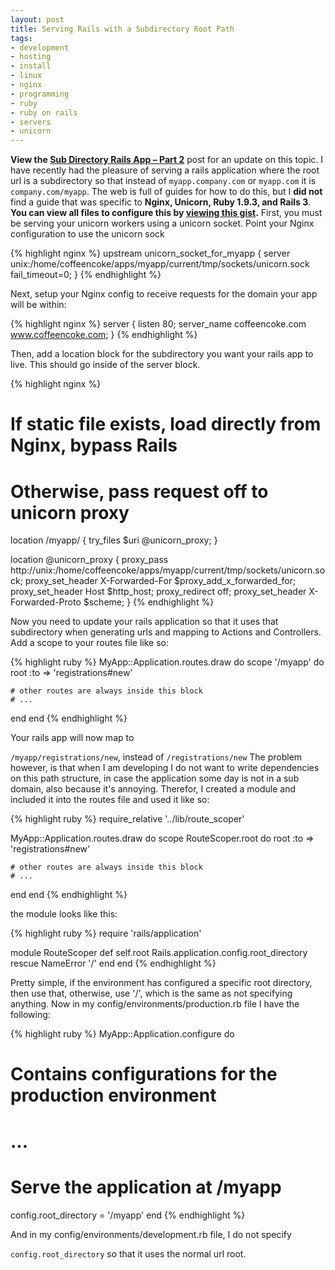 ```yaml
---
layout: post
title: Serving Rails with a Subdirectory Root Path
tags:
- development
- hosting
- install
- linux
- nginx
- programming
- ruby
- ruby on rails
- servers
- unicorn
---
```

<strong>View the <a href="/blog/2013/02/24/sub-directory-rails-app-part-2/">Sub Directory Rails App – Part 2</a></strong> post for an update on this topic. I have recently had the pleasure of serving a rails application where the root url is a subdirectory so that instead of <code>myapp.company.com</code> or <code>myapp.com</code> it is <code>company.com/myapp</code>. The web is full of guides for how to do this, but I <strong>did not</strong> find a guide that was specific to <strong>Nginx, Unicorn, Ruby 1.9.3, and Rails 3</strong>. <strong>You can view all files to configure this by <a href="https://gist.github.com/4422617" title="Coffeencoke Gist" target="_blank">viewing this gist</a>.</strong> First, you must be serving your unicorn workers using a unicorn socket. Point your Nginx configuration to use the unicorn sock

{% highlight nginx %}
upstream unicorn_socket_for_myapp {
  server unix:/home/coffeencoke/apps/myapp/current/tmp/sockets/unicorn.sock fail_timeout=0;
}
{% endhighlight %}

Next, setup your Nginx config to receive requests for the domain your app will be within:

{% highlight nginx %}
server {
  listen          80;
  server_name     coffeencoke.com www.coffeencoke.com;
}
{% endhighlight %}

Then, add a location block for the subdirectory you want your rails app to live. This should go inside of the server block.

{% highlight nginx %}
  # If static file exists, load directly from Nginx, bypass Rails
  # Otherwise, pass request off to unicorn proxy
  location /myapp/ {
    try_files $uri @unicorn_proxy;
  }

  location @unicorn_proxy {
    proxy_pass http://unix:/home/coffeencoke/apps/myapp/current/tmp/sockets/unicorn.sock;
    proxy_set_header X-Forwarded-For $proxy_add_x_forwarded_for;
    proxy_set_header Host $http_host;
    proxy_redirect off;
    proxy_set_header X-Forwarded-Proto $scheme;
  }
{% endhighlight %}

Now you need to update your rails application so that it uses that subdirectory when generating urls and mapping to Actions and Controllers. Add a scope to your routes file like so:

{% highlight ruby %}
MyApp::Application.routes.draw do
  scope '/myapp' do
    root :to => 'registrations#new'

    # other routes are always inside this block
    # ...
  end
end
{% endhighlight %}

Your rails app will now map to

`/myapp/registrations/new`, instead of `/registrations/new` The problem however, is that when I am developing I do not want to write dependencies on this path structure, in case the application some day is not in a sub domain, also because it's annoying. Therefor, I created a module and included it into the routes file and used it like so:

{% highlight ruby %}
require_relative '../lib/route_scoper'

MyApp::Application.routes.draw do
  scope RouteScoper.root do
    root :to => 'registrations#new'

    # other routes are always inside this block
    # ...
  end
end
{% endhighlight %}

the module looks like this:

{% highlight ruby %}
require 'rails/application'

module RouteScoper
  def self.root
    Rails.application.config.root_directory
  rescue NameError
    '/'
  end
end
{% endhighlight %}

Pretty simple, if the environment has configured a specific root directory, then use that, otherwise, use '/', which is the same as not specifying anything. Now in my config/environments/production.rb file I have the following:

{% highlight ruby %}
MyApp::Application.configure do
  # Contains configurations for the production environment
  # ...

  # Serve the application at /myapp
  config.root_directory = '/myapp'
end
{% endhighlight %}

And in my config/environments/development.rb file, I do not specify

<code>config.root_directory</code> so that it uses the normal url root.
